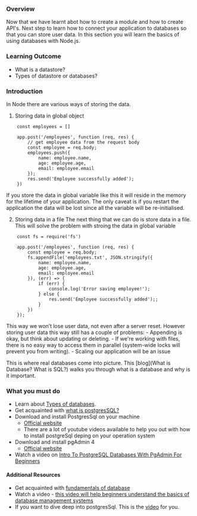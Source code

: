 ### Overview
Now that we have learnt abot how to create a module and how to create API's. Next step to learn how to connect your application to databases so that you can store user data. In this section you will learn the basics of using databases with Node.js.

### Learning Outcome
- What is a datastore?
- Types of datastore or databases?

### Introduction
In Node there are various ways of storing the data. 
1. Storing data in global object
```
    const employees = []

    app.post('/employees', function (req, res) {
        // get employee data from the request body
        const employee = req.body;
        employees.push({
            name: employee.name,
            age: employee.age,
            email: employee.email
        });
        res.send('Employee successfully added');
    })
```

If you store the data in global variable like this it will reside in the memory for the lifetime of your application. The only caveat is if you restart the application the data will be lost since all the variable will be re-initialised.

2. Storing data in a file
The next thing that we can do is store data in a file. This will solve the problem with stroing the data in global variable
```
    const fs = require('fs')

    app.post('/employees', function (req, res) {
        const employee = req.body;
        fs.appendFile('employees.txt', JSON.stringify({
            name: employee.name,
            age: employee.age,
            email: employee.email
        }), (err) => {
            if (err) {
                console.log('Error saving employee!');
            } else {
                res.send('Employee successfully added');;
            }
        })
    });
```

This way we won’t lose user data, not even after a server reset.
However storing user data this way still has a couple of problems:
    - Appending is okay, but think about updating or deleting.
    - If we're working with files, there is no easy way to access them in parallel (system-wide locks will prevent you from writing).
    - Scaling our application will be an issue

This is where real databases come into picture. This [blog](What is Database? What is SQL?) walks you through what is a database and why is it important.


### What you must do
- Learn about [Types of databases](https://www.alooma.com/blog/types-of-modern-databases).
- Get acquainted with [what is postgresSQL?](https://www.youtube.com/watch?v=-VO7YjQeG6Y)
- Download and install PostgresSql on your machine
    - [Official website](https://www.pgadmin.org/download/)
    -  There are a lot of youtube videos available to help you out with how to install postgreSql deping on your operation system
- Download and install pgAdmin 4
    - [Official website](https://www.pgadmin.org/download/)
- Watch a video on [Intro To PostgreSQL Databases With PgAdmin For Beginners](https://www.youtube.com/watch?v=Dd2ej-QKrWY)


#### Additional Resources
- Get acquainted with [fundamentals of database](https://www.youtube.com/watch?v=FR4QIeZaPeM)
- Watch a video - [this video will help beginners understand the basics of database management systems](https://www.youtube.com/watch?v=wR0jg0eQsZA)
- If you want to dive deep into postgresSql. This is the [video](https://www.youtube.com/watch?v=qw--VYLpxG4) for you.




